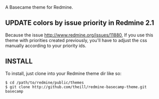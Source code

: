 A Basecame theme for Redmine.

UPDATE colors by issue priority in Redmine 2.1
-------
Because the issue http://www.redmine.org/issues/11880, If you use this theme with priorities created previously, you'll have to adjust the css manually according to your priority ids.

INSTALL
-------

To install, just clone into your Redmine theme dir like so:

    $ cd /path/to/redmine/public/themes
    $ git clone http://github.com/theill/redmine-basecamp-theme.git basecamp
